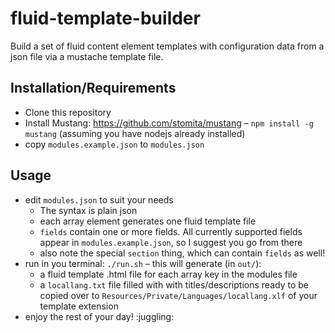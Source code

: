 # fluid-template-builder 

Build a set of fluid content element templates with configuration data from a 
json file via a mustache template file.

## Installation/Requirements

 - Clone this repository
 - Install Mustang: https://github.com/stomita/mustang – `npm install -g mustang`
 (assuming you have nodejs already installed)
 - copy `modules.example.json` to `modules.json`

## Usage

 - edit `modules.json` to suit your needs
    - The syntax is plain json
    - each array element generates one fluid template file
    - `fields` contain one or more fields. All currently supported fields appear
    in `modules.example.json`, so I suggest you go from there
    - also note the special `section` thing, which can contain `fields` as well!
 - run in you terminal: `./run.sh` – this will generate (in `out/`):
    - a fluid template .html file for each array key in the modules file
    - a `locallang.txt` file filled with with titles/descriptions ready to be 
    copied over to `Resources/Private/Languages/locallang.xlf` of your template
    extension
 - enjoy the rest of your day! :juggling: